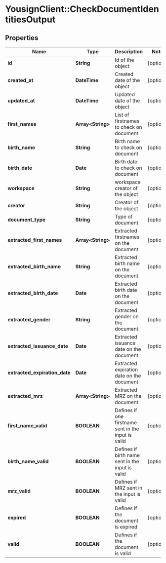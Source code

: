 # YousignClient::CheckDocumentIdentitiesOutput

## Properties
Name | Type | Description | Notes
------------ | ------------- | ------------- | -------------
**id** | **String** | Id of the object | [optional] 
**created_at** | **DateTime** | Created date of the object | [optional] 
**updated_at** | **DateTime** | Updated date of the object | [optional] 
**first_names** | **Array&lt;String&gt;** | List of firstnames to check on document | [optional] 
**birth_name** | **String** | Birth name to check on document | [optional] 
**birth_date** | **Date** | Birth date to check on document | [optional] 
**workspace** | **String** | workspace creator of the object | [optional] 
**creator** | **String** | Creator of the object | [optional] 
**document_type** | **String** | Type of document | [optional] 
**extracted_first_names** | **Array&lt;String&gt;** | Extracted firstnames on the document | [optional] 
**extracted_birth_name** | **String** | Extracted birth name on the document | [optional] 
**extracted_birth_date** | **Date** | Extracted birth date on the document | [optional] 
**extracted_gender** | **String** | Extracted gender on the document | [optional] 
**extracted_issuance_date** | **Date** | Extracted issuance date on the document | [optional] 
**extracted_expiration_date** | **Date** | Extracted expiration date on the document | [optional] 
**extracted_mrz** | **Array&lt;String&gt;** | Extracted MRZ on the document | [optional] 
**first_name_valid** | **BOOLEAN** | Defines if one firstname sent in the input is valid | [optional] 
**birth_name_valid** | **BOOLEAN** | Defines if birth name sent in the input is valid | [optional] 
**mrz_valid** | **BOOLEAN** | Defines if MRZ sent in the input is valid | [optional] 
**expired** | **BOOLEAN** | Defines if the document is expired | [optional] 
**valid** | **BOOLEAN** | Defines if the document is valid | [optional] 


